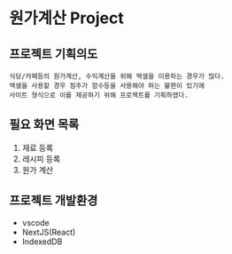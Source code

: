 # 원가계산 Project

## 프로젝트 기획의도

```
식당/카페등의 원가계산, 수익계산을 위해 엑셀을 이용하는 경우가 많다.
엑셀을 사용할 경우 점주가 함수등을 사용해야 하는 불편이 있기에
사이트 형식으로 이를 제공하기 위해 프로젝트를 기획하였다.
```

## 필요 화면 목록

1. 재료 등록
2. 레시피 등록
3. 원가 계산

## 프로젝트 개발환경

- vscode
- NextJS(React)
- IndexedDB
